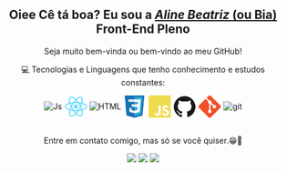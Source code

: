 <div>
   <h2 align="center">Oiee Cê tá boa? Eu sou a <a href="https://www.linkedin.com/in/alineleite53/"><i>Aline Beatriz </i>(ou Bia)</a> Front-End Pleno</h2>
  <p align="center">Seja muito bem-vinda ou bem-vindo ao meu GitHub!</p>
</div>

<div align="center" valign="top">
 <p>💻 Tecnologias e Linguagens que tenho conhecimento e estudos constantes: </p>
 
 
   <img align="center" alt="Js" height="40" width="40" src="https://cdn.jsdelivr.net/gh/devicons/devicon@latest/icons/typescript/typescript-original.svg" >
   <img align="center" alt="React" height="40" width="40" src="https://raw.githubusercontent.com/devicons/devicon/master/icons/react/react-original.svg">
    <img align="center" alt="HTML" height="40" width="40" src="https://cdn.jsdelivr.net/gh/devicons/devicon@latest/icons/html5/html5-original.svg">
   <img align="center" alt="CSS" height="40" width="40" src="https://raw.githubusercontent.com/devicons/devicon/master/icons/css3/css3-original.svg">
   <img align="center" alt="Js" height="40" width="40" src="https://raw.githubusercontent.com/devicons/devicon/master/icons/javascript/javascript-plain.svg">
   <img align="center" alt="github" height="40" width="40" src="https://raw.githubusercontent.com/devicons/devicon/master/icons/github/github-original.svg">
   <img align="center" alt="git" height="40" width="40" src="https://raw.githubusercontent.com/devicons/devicon/master/icons/git/git-original.svg">
   <img align="center" alt="git" height="40" width="40" src="https://cdn.jsdelivr.net/gh/devicons/devicon@latest/icons/redux/redux-original.svg" />
          
</div>

<br>
 
<div align="center"> 
 <p align="center">Entre em contato comigo, mas só se você quiser.😁📲</p>
 <a href="https://www.instagram.com/_beatrizny/" target="_blank">
 <img src="https://img.shields.io/badge/-Instagram-%23E4405F?style=for-the-badge&logo=instagram&logoColor=white" target="_blank"></a>
 <a href="https://www.linkedin.com/in/alinecoelho53/" target="_blank">
 <img src="https://img.shields.io/badge/-LinkedIn-%230077B5?style=for-the-badge&logo=linkedin&logoColor=white" target="_blank"></a>
 <a href="mailto:ali.beatriz070@gmail.com">
 <img src="https://img.shields.io/badge/-Gmail-%23333?style=for-the-badge&logo=gmail&logoColor=white" target="_blank"></a></a>
</div>

